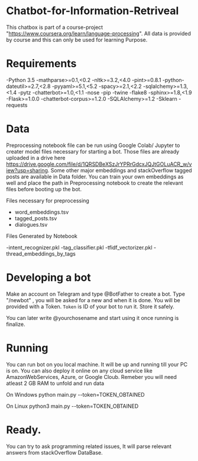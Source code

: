 # Chatbot-for-Information-Retriveal
This chatbox is part of a course-project "https://www.coursera.org/learn/language-processing". All data is provided by course and this can only be used for learning Purpose. 

# Requirements
-Python 3.5
-mathparse>=0.1,<0.2
-nltk>=3.2,<4.0
-pint>=0.8.1
-python-dateutil>=2.7,<2.8
-pyyaml>=5.1,<5.2
-spacy>=2.1,<2.2
-sqlalchemy>=1.3,<1.4
-pytz
-chatterbot>=1.0,<1.1
-nose
-pip
-twine
-flake8
-sphinx>=1.8,<1.9
-Flask>=1.0.0
-chatterbot-corpus>=1.2.0
-SQLAlchemy>=1.2
-Sklearn
-requests

# Data
Preprocessing notebook file can be run using Google Colab/ Jupyter to creater model files necessary for starting a bot. Those files are already uploaded in  a drive here https://drive.google.com/file/d/1QRSDBeXSzJrYPRrGdcxJQJtGOLuACR_w/view?usp=sharing. Some other major embeddings and stackOverflow tagged posts are available in Data folder. You can train your own embeddings as well and place the path in Preprocessing notebook to create the relevant files before booting up the bot.

Files necessary for preprocessing

- word_embeddings.tsv 
- tagged_posts.tsv
- dialogues.tsv

Files Generated by Notebook

-intent_recognizer.pkl 
-tag_classifier.pkl 
-tfidf_vectorizer.pkl 
-thread_embeddings_by_tags


# Developing a bot

Make an account on Telegram and type @BotFather to create a bot. Type "/newbot" , you will be asked for a new and when it is done. You will be provided with a Token. `Token` is ID of your bot to run it. Store it safely.

You can later write @yourchosename and start using it once running is finalize.


# Running

You can run bot on you local machine. It will be up and running till your PC is on. You can also deploy it online on any cloud service like AmazonWebServices, Azure, or Google Cloub. Remeber you will need atleast 2 GB RAM to unfold and run data

On Windows python main.py --token=TOKEN_OBTAINED

On Linux python3 main.py --token=TOKEN_OBTAINED

# Ready.

You can try to ask programming related issues, It will parse relevant answers from stackOverflow DataBase. 
 


